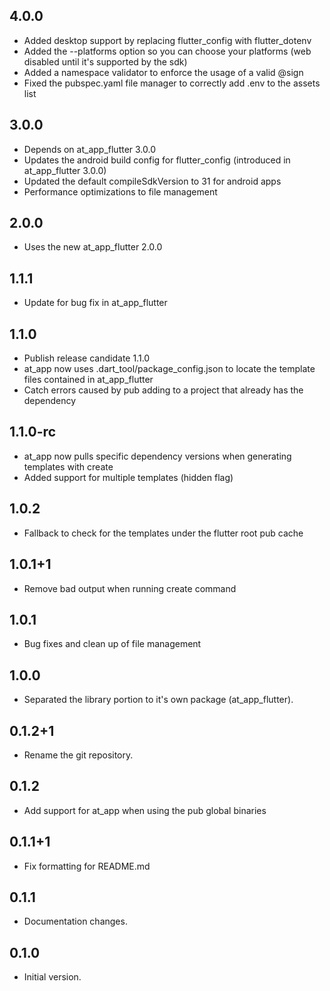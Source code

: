 ## 4.0.0

- Added desktop support by replacing flutter_config with flutter_dotenv
- Added the --platforms option so you can choose your platforms (web disabled until it's supported by the sdk)
- Added a namespace validator to enforce the usage of a valid @sign
- Fixed the pubspec.yaml file manager to correctly add .env to the assets list

## 3.0.0

- Depends on at_app_flutter 3.0.0
- Updates the android build config for flutter_config (introduced in at_app_flutter 3.0.0)
- Updated the default compileSdkVersion to 31 for android apps
- Performance optimizations to file management

## 2.0.0

- Uses the new at_app_flutter 2.0.0

## 1.1.1

- Update for bug fix in at_app_flutter

## 1.1.0

- Publish release candidate 1.1.0
- at_app now uses .dart_tool/package_config.json to locate the template files contained in at_app_flutter
- Catch errors caused by pub adding to a project that already has the dependency

## 1.1.0-rc

- at_app now pulls specific dependency versions when generating templates with create
- Added support for multiple templates (hidden flag)

## 1.0.2

- Fallback to check for the templates under the flutter root pub cache

## 1.0.1+1

- Remove bad output when running create command

## 1.0.1

- Bug fixes and clean up of file management

## 1.0.0

- Separated the library portion to it's own package (at_app_flutter).

## 0.1.2+1

- Rename the git repository.

## 0.1.2

- Add support for at_app when using the pub global binaries

## 0.1.1+1

- Fix formatting for README.md

## 0.1.1

- Documentation changes.

## 0.1.0

- Initial version.
